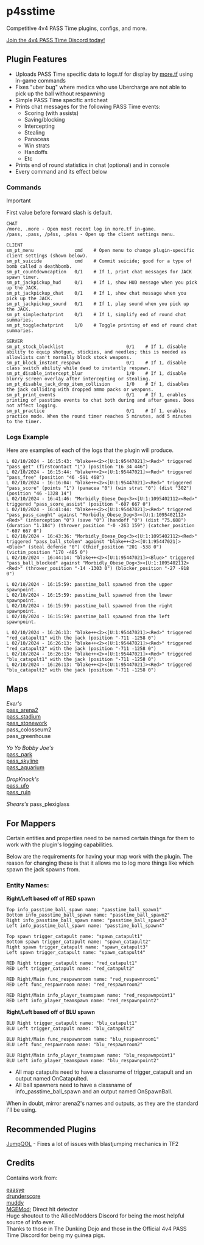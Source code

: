# p4sstime

Competitive 4v4 PASS Time plugins, configs, and more.

[Join the 4v4 PASS Time Discord today!](https://discord.com/invite/Vrk3Etg)

## Plugin Features

- Uploads PASS Time specific data to logs.tf for display by [more.tf](https://more.tf) using in-game commands
- Fixes "uber bug" where medics who use Ubercharge are not able to pick up the ball without respawning
- Simple PASS Time specific anticheat
- Prints chat messages for the following PASS Time events:
    - Scoring (with assists)
    - Saving/blocking
    - Intercepting
    - Stealing
    - Panaceas
    - Win strats
    - Handoffs
    - Etc
- Prints end of round statistics in chat (optional) and in console
- Every command and its effect below

### Commands

> [!IMPORTANT]
> First value before forward slash is default.

```
CHAT
/more, .more - Open most recent log in more.tf in-game.
/pass, .pass, /p4ss, .p4ss - Open up the client settings menu.

CLIENT
sm_pt_menu               cmd    # Open menu to change plugin-specific client settings (shown below).
sm_pt_suicide            cmd    # Commit suicide; good for a type of bomb called a deathbomb.
sm_pt_countdowncaption   0/1    # If 1, print chat messages for JACK spawn timer.
sm_pt_jackpickup_hud     0/1    # If 1, show HUD message when you pick up the JACK.
sm_pt_jackpickup_chat    0/1    # If 1, show chat message when you pick up the JACK.
sm_pt_jackpickup_sound   0/1    # If 1, play sound when you pick up the JACK.
sm_pt_simplechatprint    0/1    # If 1, simplify end of round chat summaries.
sm_pt_togglechatprint    1/0    # Toggle printing of end of round chat summaries.

SERVER
sm_pt_stock_blocklist                       0/1    # If 1, disable ability to equip shotgun, stickies, and needles; this is needed as allowlists can't normally block stock weapons.
sm_pt_block_instant_respawn                 0/1    # If 1, disable class switch ability while dead to instantly respawn.
sm_pt_disable_intercept_blur                1/0    # If 1, disable blurry screen overlay after intercepting or stealing.
sm_pt_disable_jack_drop_item_collision      1/0    # If 1, disables the jack colliding with dropped ammo packs or weapons.
sm_pt_print_events                          0/1    # If 1, enables printing of passtime events to chat both during and after games. Does not affect logging.
sm_pt_practice                              0/1    # If 1, enables practice mode. When the round timer reaches 5 minutes, add 5 minutes to the timer.
```

### Logs Example

Here are examples of each of the logs that the plugin will produce.
```
L 02/10/2024 - 16:15:43: "blake++<2><[U:1:95447021]><Red>" triggered "pass_get" (firstcontact "1") (position "16 34 446")
L 02/10/2024 - 16:15:44: "blake++<2><[U:1:95447021]><Red>" triggered "pass_free" (position "46 -591 468")
L 02/10/2024 - 16:16:04: "blake++<2><[U:1:95447021]><Red>" triggered "pass_score" (points "1") (panacea "0") (win strat "0") (dist "302") (position "46 -1328 14")
L 02/10/2024 - 16:41:46: "Morbidly_Obese_Dog<3><[U:1:1095402112><Red>" triggered "pass_score_assist" (position "-607 667 0")
L 02/10/2024 - 16:41:44: "blake++<2><[U:1:95447021]><Red>" triggered "pass_pass_caught" against "Morbidly_Obese_Dog<3><[U:1:1095402112><Red>" (interception "0") (save "0") (handoff "0") (dist "75.688") (duration "1.184") (thrower_position "-0 -263 159") (catcher_position "-607 667 0")
L 02/10/2024 - 16:43:36: "Morbidly_Obese_Dog<3><[U:1:1095402112><Red>" triggered "pass_ball_stolen" against "blake++<2><[U:1:95447021]><Blue>" (steal defense "0") (thief_position "201 -538 0") (victim_position "170 -485 0")
L 02/10/2024 - 16:44:14: "blake++<2><[U:1:95447021]><Blue>" triggered "pass_ball_blocked" against "Morbidly_Obese_Dog<3><[U:1:1095402112><Red>" (thrower_position "-14 -1303 0") (blocker_position "-27 -918 0")

L 02/10/2024 - 16:15:59: passtime_ball spawned from the upper spawnpoint.
L 02/10/2024 - 16:15:59: passtime_ball spawned from the lower spawnpoint.
L 02/10/2024 - 16:15:59: passtime_ball spawned from the right spawnpoint.
L 02/10/2024 - 16:15:59: passtime_ball spawned from the left spawnpoint.

L 02/10/2024 - 16:26:13: "blake++<2><[U:1:95447021]><Red>" triggered "red_catapult1" with the jack (position "-711 -1258 0")
L 02/10/2024 - 16:26:13: "blake++<2><[U:1:95447021]><Red>" triggered "red_catapult2" with the jack (position "-711 -1258 0")
L 02/10/2024 - 16:26:13: "blake++<2><[U:1:95447021]><Red>" triggered "blu_catapult1" with the jack (position "-711 -1258 0")
L 02/10/2024 - 16:26:13: "blake++<2><[U:1:95447021]><Red>" triggered "blu_catapult2" with the jack (position "-711 -1258 0")
```

## Maps

_Exer's_\
[pass_arena2](https://tf2maps.net/downloads/pass_arena2.16840)\
[pass_stadium](https://tf2maps.net/downloads/pass_stadium.15102)\
[pass_stonework](https://tf2maps.net/downloads/pass_stonework.15974)\
pass_colosseum2\
pass_greenhouse

_Yo Yo Bobby Joe's_\
[pass_park](https://tf2maps.net/downloads/park.16805)\
[pass_skyline](https://tf2maps.net/downloads/skyline.17153)\
[pass_aquarium](https://tf2maps.net/downloads/aquarium.17211/)

_DropKnock's_\
[pass_ufo](https://tf2maps.net/downloads/pass_ufo.16796)\
[pass_ruin](https://tf2maps.net/downloads/pass_ruin.14697)

_Shears's_
pass_plexiglass

## For Mappers

Certain entities and properties need to be named certain things for them to work with the plugin's logging capabilities.

Below are the requirements for having your map work with the plugin. The reason for changing these is that it allows me to log more things like which spawn the jack spawns from.

### Entity Names:
**Right/Left based off of RED spawn**
```
Top info_passtime_ball_spawn name: "passtime_ball_spawn1"
Bottom info_passtime_ball_spawn name: "passtime_ball_spawn2"
Right info_passtime_ball_spawn name: "passtime_ball_spawn3"
Left info_passtime_ball_spawn name: "passtime_ball_spawn4"
```
```
Top spawn trigger_catapult name: "spawn_catapult1"
Bottom spawn trigger_catapult name: "spawn_catapult2"
Right spawn trigger_catapult name: "spawn_catapult3"
Left spawn trigger_catapult name: "spawn_catapult4"
```
```
RED Right trigger_catapult name: "red_catapult1"
RED Left trigger_catapult name: "red_catapult2"
```
```
RED Right/Main func_respawnroom name: "red_respawnroom1"
RED Left func_respawnroom name: "red_respawnroom2"
```
```
RED Right/Main info_player_teamspawn name: "red_respawnpoint1"
RED Left info_player_teamspawn name: "red_respawnpoint2"
```
**Right/Left based off of BLU spawn**
```
BLU Right trigger_catapult name: "blu_catapult1"
BLU Left trigger_catapult name: "blu_catapult2"
```
```
BLU Right/Main func_respawnroom name: "blu_respawnroom1"
BLU Left func_respawnroom name: "blu_respawnroom2"
```
```
BLU Right/Main info_player_teamspawn name: "blu_respawnpoint1"
BLU Left info_player_teamspawn name: "blu_respawnpoint2"
```

- All map catapults need to have a classname of trigger_catapult and an output named OnCatapulted.
- All ball spawners need to have a classname of info_passtime_ball_spawn and an output named OnSpawnBall.

When in doubt, mirror arena2's names and outputs, as they are the standard I'll be using.

## Recommended Plugins

[JumpQOL](https://github.com/chrb22/jumpqol/) - Fixes a lot of issues with blastjumping mechanics in TF2

## Credits

Contains work from:

[eaasye](https://github.com/eaasye/passtime/tree/master/addons/sourcemod/plugins)\
[drunderscore](https://github.com/drunderscore/SourcemodPlugins/blob/master/fix_uber_wearoff_condition.sp)\
[muddy](https://github.com/SirBlockles/pass-tweaks/blob/main/passtweaks.sp)\
[MGEMod](https://github.com/sapphonie/MGEMod/blob/master/addons/sourcemod/scripting/mge.sp#L546-L562); Direct hit detector\
Huge shoutout to the AlliedModders Discord for being the most helpful source of info ever.\
Thanks to those in The Dunking Dojo and those in the Official 4v4 PASS Time Discord for being my guinea pigs.
